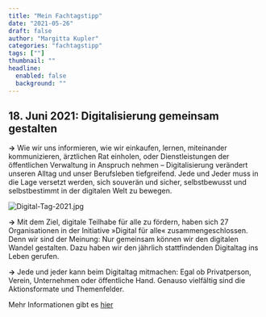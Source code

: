 ```yaml
---
title: "Mein Fachtagstipp"
date: "2021-05-26"
draft: false
author: "Margitta Kupler"
categories: "fachtagstipp"
tags: [""]
thumbnail: ""
headline:
  enabled: false
  background: ""
---
```


## 18\. Juni 2021: Digitalisierung gemeinsam gestalten

**→** Wie wir uns informieren, wie wir einkaufen, lernen, miteinander
kommunizieren, ärztlichen Rat einholen, oder Dienstleistungen der öffentlichen
Verwaltung in Anspruch nehmen – Digitalisierung verändert unseren Alltag und
unser Berufsleben tiefgreifend. Jede und Jeder muss in die Lage versetzt
werden, sich souverän und sicher, selbstbewusst und selbstbestimmt in der
digitalen Welt zu bewegen.

<!--more-->

![Digital-Tag-2021.jpg](/images/2021/05_fachtagstipp_digital-tag-2021.jpg.png)

**→** Mit dem Ziel, digitale Teilhabe für alle zu fördern, haben sich 27
Organisationen in der Initiative »Digital für alle« zusammengeschlossen. Denn
wir sind der Meinung: Nur gemeinsam können wir den digitalen Wandel gestalten.
Dazu haben wir den jährlich stattfindenden Digitaltag ins Leben gerufen.

**→** Jede und jeder kann beim Digitaltag mitmachen: Egal ob Privatperson,
Verein, Unternehmen oder öffentliche Hand. Genauso vielfältig sind die
Aktionsformate und Themenfelder.

Mehr Informationen gibt es [hier](https://digitaltag.eu/ "Digitaltag")

